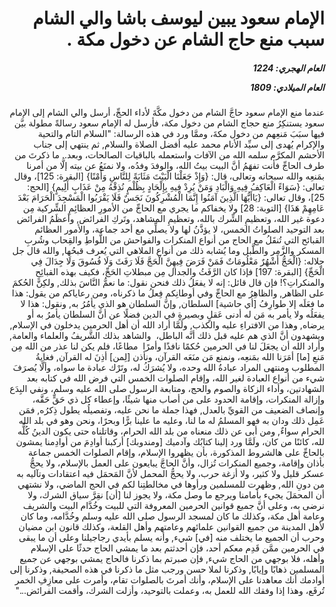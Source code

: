 <h1 dir="rtl">الإمام سعود يبين ليوسف باشا والي الشام سبب منع حاج الشام عن دخول مكة .</h1>

<h5 dir="rtl">العام الهجري:  1224

العام الميلادي: 1809

</h5>

<p dir="rtl">عندما منع الإمام سعود حاجَّ الشام من دخول مكَّةَ لأداء الحجِّ، أرسل والي الشام إلى الإمام سعود يستنكِرُ منع حجاج الشام من دخول مكة، فأرسل له الإمام سعود رسالةً مطولة بيَّن فيها سبَبَ مَنعِهم من دخول مكةَ، وممَّا ورد في هذه الرسالة: "السلام التام والتحية والإكرام يُهدى إلى سيِّد الأنام محمد عليه أفضل الصلاة والسلام, ثم ينتهي إلى جناب الأحشم المكرَّم سلمه الله من الآفات واستعمله بالباقيات الصالحات، وبعد.. ما ذكرتَ من طرف الحاجِّ فأنت تفهَمُ أنَّ البيت بيتُ الله، والوفدَ وفدُه، ولا نمنَعُ عن بيته إلَّا من أمرنا بمَنعِه والله سبحانه وتعالى، قال: {وَإِذْ جَعَلْنَا الْبَيْتَ مَثَابَةً لِلنَّاسِ وَأَمْنًا} [البقرة: 125]، وقال تعالى: {سَوَاءً الْعَاكِفُ فِيهِ وَالْبَادِ وَمَنْ يُرِدْ فِيهِ بِإِلْحَادٍ بِظُلْمٍ نُذِقْهُ مِنْ عَذَابٍ أَلِيمٍ} [الحج: 25]، وقال تعالى: {يَاأَيُّهَا الَّذِينَ آمَنُوا إِنَّمَا الْمُشْرِكُونَ نَجَسٌ فَلَا يَقْرَبُوا الْمَسْجِدَ الْحَرَامَ بَعْدَ عَامِهِمْ هَذَا} [التوبة: 28] ولا يخفاكم ما يجري مع الحاجِّ من الأمورِ العظائِمِ الشِّركية مِن دعوة غير الله، وتعظيمِ الشِّرك بالله، وتعظيمِ المشاهد، وتَركِ الفرائض, وأعظَمُ الفرائض بعد التوحيد الصلواتُ الخمس، لا يؤذَّنُ لها ولا يصلِّي مع أحد جماعة، والأمور العظائم القبائح التي تُنقَلُ مع الحاج من أنواع المنكرات والفواحش من اللُّواطِ والقِحاب وشُربِ المسكر والزَّمر والطَّبل وما يُشابه ذلك من أنواع الملاهي التي يُعرف قبحُها, والله قال جل جلاله: {الْحَجُّ أَشْهُرٌ مَعْلُومَاتٌ فَمَنْ فَرَضَ فِيهِنَّ الْحَجَّ فَلَا رَفَثَ وَلَا فُسُوقَ وَلَا جِدَالَ فِي الْحَجِّ} [البقرة: 197] فإذا كان الرَّفَثُ والجدال مِن مبطلاتِ الحَجِّ، فكيف بهذه القبائِحِ والمنكراتِ؟! فإن قال قائل: إنه لا يفعَلُ ذلك فنحن نقول: ما نعمُّ النَّاسَ بذلك, ولكِنَّ الحُكمَ على الظاهر, والظاهِرُ مع الحاجِّ وفي أوطانِكم فِعلُ ما ذكرناه، ومن رعاياكم من يقول: هذا ما فعَلَه إلا طوارِفُ [أي حاشية] السلطان, وإنَّ السلطان هو الذي يأمُرُ به, ونقول: هذا لا يفعَلُه ولا يأمر به مَن له أدنى عَقلٍ وبصيرةٍ في الدين فضلًا عن أنَّ السلطان يأمرُ به أو يرضاه, وهذا من الافتراءِ عليه والكذب, ولَمَّا أراد الله أن أهل الحرمين يدخلون في الإسلام, ويشهدون أنَّ الذي هم عليه قبل ذلك أنَّه الباطل،  والشاهد بذلك الشَّريفُ والعلماء والعامة, وأراد الله أن يجعَلَ لنا في الحرمين حُكمًا نافذًا وأمرًا  مطاعًا، فلم يكن لنا عذر من الله مِن مَنعِ [ما] أمَرَنا الله بمَنعِه، ونمنع مَن منَعَه القرآن، ونأذن [لِمن] أذِنَ له القرآن, فغايةُ المطلوب ومنتهى المراد عبادةُ الله وحده، ولا يُشرَكُ له، وتَرْك عبادة ما سواه، وألَّا يُصرَفَ شيء من أنواع العبادة لغير الله، وإقام الصلوات الخمس التي فرض الله في كتابه بعد الشهادتين، وأداء الزكاة والصوم والحج، ومتابعة الرسول صلى الله عليه وسلم، ونفي البِدَع وإزالة المنكرات، وإقامة الحدود على من أصاب منها شيئًا، وإعطاء كل ذي حَقٍّ حَقَّه، وإنصاف الضعيف من القويِّ بالعدل, فهذا جملة ما نحن عليه، وتفصيلُه يطول ذِكرُه, فمَن عَمِل ذلك ودان به فهو المسلمُ له ما لنا، وعليه ما علينا برًّا وبحرًا، ونحن وهو في بلد الله الحرام سواءٌ, ومن أبى عن ذلك منعناه من بلد الله الحرام، وقاتلناه حتى يكون الدينُ كُلُّه لله، كائنًا من كان، ولَمَّا ورد إلينا كتابُك وآدميك [ومندوبك] أركبنا أوادِمَ من أوادِمنا يمشون بالحاجِّ على هالشروط المذكورة، بأن يظهروا الإسلام، وإقام الصلوات الخمس جماعة بأذان وإقامة، وجميع المنكرات تُزال، وأنَّ الحاجَّ يبايعون على العمل بالإسلام، ولا يحجُّ عسكر قليل ولا كثير، ولا أزغة حرب، ولا يحجُّ المحمل لأنَّ المَحمَل فيه اعتقادات وتآليه به من دونِ الله, وظهرت للمسلمين ورأوها في مخالطتِنا لكم في الحج الماضي، ولا نشتهي أن المحمَلَ يجيء بأمامنا ويرجع ما وصل مكة، ولا يجوز لنا [أن] نقِرَّ سياق الشرك، ولا نرضى به، وعلى أنَّ جميع قوانين الحرمين المعروفة التي للبيت وخُدَّام البيت والشريف وعامة أهل مكة، وكذلك ما كان لمسجد الرسول صلى الله عليه وسلم وخُدَّامه، وما كان لأهل المدينة من جميع القوانين علمائهم وعامتهم وأهل القلعة، وكذلك قانون ابن مضيان وحرب أن الجميع ما يختلف منه [في] شيء, وأنه يسلم بأيدي رجاجيلنا وعلى أن ما يبقى في الحرمين ممَّن قَدِم معكم أحد، فإن أحدثتم بعد ما يمشي الحاج حدثًا على الإسلام وأهله، فلا بوجهي من الحاج شيء, فإن صبرتم بما ذكرنا فالحاج يمشي بوجهي عن جميع المسلمين ذهابًا وإيابًا, وذكرنا لملا حسن ورجب مثل ما ذكرنا في هذه الصحيفة, وذكرنا إلى أوادمك أنك معاهدنا على الإسلام، وأنك أمرتَ بالصلوات تقام، وأمرت على معازِفِ الخمر تُرفَع، وهذا إذا وفقك الله للعمل به، وعملت بالتوحيد، وأزلت الشرك، وأقمت الفرائض..."</p></br>
